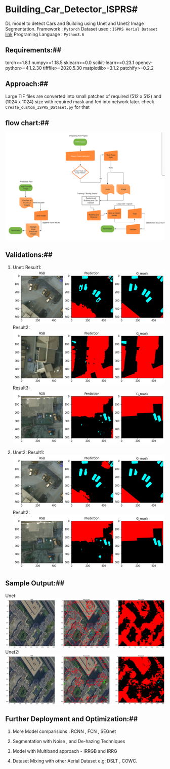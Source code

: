 # Building_Car_Detector_ISPRS#

DL model to detect Cars and Building using Unet and Unet2 Image Segmentation.
Framework : `Pytorch`
Dataset used : `ISPRS Aerial Dataset` [link](https://www2.isprs.org/commissions/comm2/wg4/benchmark/2d-sem-label-potsdam/)
Programing Language : `Python3.6`

## Requirements:##

torch>=1.8.1
numpy>=1.18.5
sklearn>=0.0
scikit-learn>=0.23.1
opencv-python>=4.1.2.30
tifffile>=2020.5.30
matplotlib>=3.1.2
patchify>=0.2.2

## Approach:##

Large TIF files are converted into small patches of required (512 x 512) and (1024 x 1024) size with required mask and fed into network later.
check ```Create_custom_ISPRS_Dataset.py``` for that

## flow chart:##
![Approch](Results/Flowchart.png)

## Validations:##
1. Unet:
Result1:![unet1.1](Results/unet-1.png)
Result2:![unet1.2](Results/unet-4.png)
Result3:![unet1.3](Results/unet-5.png)

2. Unet2:
Result1:![unet2.1](Results/unet2-3.png)
Result2:![unet2.2](Results/unet2-7.png)

## Sample Output:##
Unet:![unet_routput.png](Results/unet-output.png)
Unet2:![unet2](Results/unet2-output.png)

## Further Deployment and Optimization:##
1. More Model comparisions : RCNN , FCN , SEGnet

2. Segmentation with Noise , and De-hazing Techniques

3. Model with Multiband approach - IRRGB and IRRG

3. Dataset Mixing with other Aerial Dataset e.g: DSLT , COWC.




